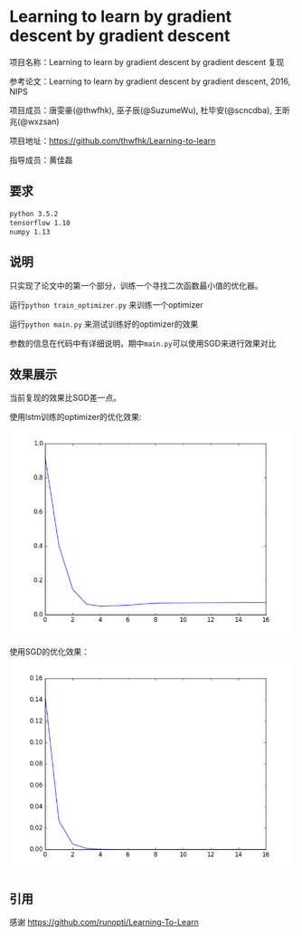 # Learning to learn by gradient descent by gradient descent

项目名称：Learning to learn by gradient descent by gradient descent 复现

参考论文：Learning to learn by gradient descent by gradient descent, 2016, NIPS

项目成员：唐雯豪(@thwfhk), 巫子辰(@SuzumeWu), 杜毕安(@scncdba), 王昕兆(@wxzsan)

项目地址：https://github.com/thwfhk/Learning-to-learn

指导成员：黄佳磊

## 要求

```
python 3.5.2
tensorflow 1.10
numpy 1.13
```

## 说明

只实现了论文中的第一个部分，训练一个寻找二次函数最小值的优化器。

运行`python train_optimizer.py` 来训练一个optimizer

运行`python main.py` 来测试训练好的optimizer的效果

参数的信息在代码中有详细说明，期中`main.py`可以使用SGD来进行效果对比

## 效果展示

当前复现的效果比SGD差一点。

使用lstm训练的optimizer的优化效果:![](figure_lstm.png)

使用SGD的优化效果：![](figure_SGD.png)

## 引用

感谢 https://github.com/runopti/Learning-To-Learn